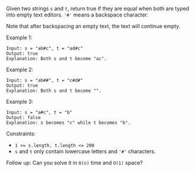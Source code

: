 Given two strings `s` and `t`, return true if they are equal when both are typed into empty text editors. `'#'` means a backspace character.

Note that after backspacing an empty text, the text will continue empty.

Example 1:

```
Input: s = "ab#c", t = "ad#c"
Output: true
Explanation: Both s and t become "ac".
```

Example 2:

```
Input: s = "ab##", t = "c#d#"
Output: true
Explanation: Both s and t become "".
```

Example 3:

```
Input: s = "a#c", t = "b"
Output: false
Explanation: s becomes "c" while t becomes "b".
```

Constraints:

- `1 <= s.length, t.length <= 200`
- `s` and `t` only contain lowercase letters and `'#'` characters.

Follow up: Can you solve it in `O(n)` time and `O(1)` space?
